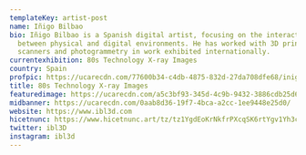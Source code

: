 ```yaml
---
templateKey: artist-post
name: Iñigo Bilbao
bio: Iñigo Bilbao is a Spanish digital artist, focusing on the interactions
  between physical and digital environments. He has worked with 3D printers, 3D
  scanners and photogrammetry in work exhibited internationally.
currentexhibition: 80s Technology X-ray Images
country: Spain
profpic: https://ucarecdn.com/77600b34-c4db-4875-832d-27da708dfe68/inigo_500c.gif
title: 80s Technology X-ray Images
featuredimage: https://ucarecdn.com/a5c3bf93-345d-4c9b-9432-3886cdb25d60/
midbanner: https://ucarecdn.com/0aab8d36-19f7-4bca-a2cc-1ee9448e25d0/
website: https://www.ibl3d.com
hicetnunc: https://www.hicetnunc.art/tz/tz1YgdEoKrNkfrPXcqSK6rtYgv1Yh3cFTrsF/creations
twitter: ibl3D
instagram: ibl3d
---
```

